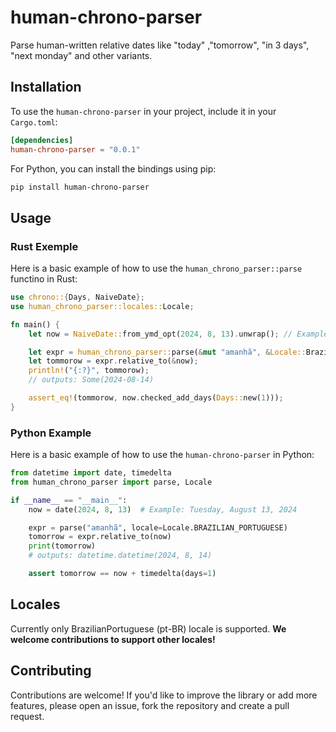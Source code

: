 # human-chrono-parser

Parse human-written relative dates like "today" ,"tomorrow", "in 3 days",
"next monday" and other variants.

## Installation

To use the `human-chrono-parser` in your project, include it in your
`Cargo.toml`:

```toml
[dependencies]
human-chrono-parser = "0.0.1"
```

For Python, you can install the bindings using pip:

```bash
pip install human-chrono-parser
```

## Usage

### Rust Exemple

Here is a basic example of how to use the `human_chrono_parser::parse` functino in Rust:

```rust
use chrono::{Days, NaiveDate};
use human_chrono_parser::locales::Locale;

fn main() {
    let now = NaiveDate::from_ymd_opt(2024, 8, 13).unwrap(); // Example: Tuesday, August 13, 2024

    let expr = human_chrono_parser::parse(&mut "amanhã", &Locale::BrazilianPortuguese).unwrap();
    let tommorow = expr.relative_to(&now);
    println!("{:?}", tommorow);
    // outputs: Some(2024-08-14)

    assert_eq!(tommorow, now.checked_add_days(Days::new(1)));
}
```

### Python Example

Here is a basic example of how to use the `human-chrono-parser` in Python:

```python
from datetime import date, timedelta
from human_chrono_parser import parse, Locale

if __name__ == "__main__":
    now = date(2024, 8, 13)  # Example: Tuesday, August 13, 2024

    expr = parse("amanhã", locale=Locale.BRAZILIAN_PORTUGUESE)
    tomorrow = expr.relative_to(now)
    print(tomorrow)
    # outputs: datetime.datetime(2024, 8, 14)

    assert tomorrow == now + timedelta(days=1)
```

## Locales

Currently only BrazilianPortuguese (pt-BR) locale is supported. **We welcome  contributions to
support other locales!**


## Contributing

Contributions are welcome! If you'd like to improve the library or add more features, please open an
issue, fork the repository and create a pull request.
